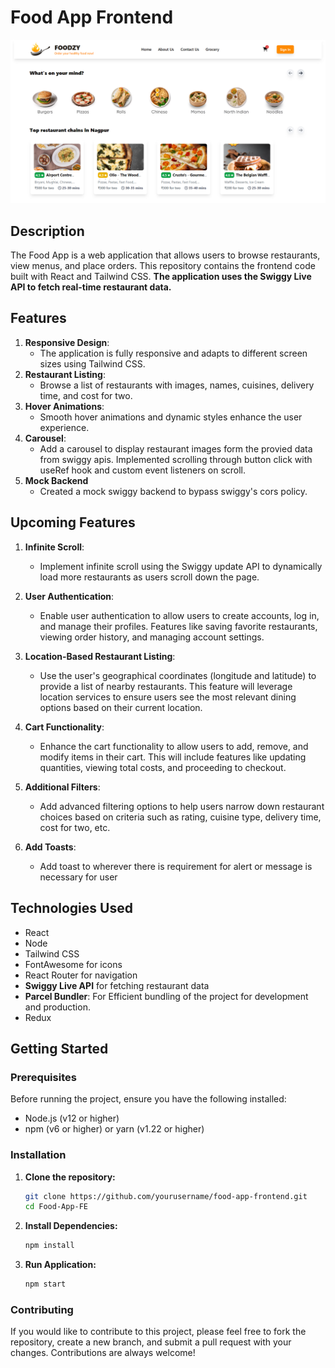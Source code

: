 # Food App Frontend

![Food App](./src/images/ss.png)

## Description

The Food App is a web application that allows users to browse restaurants, view menus, and place orders. This repository contains the frontend code built with React and Tailwind CSS. **The application uses the Swiggy Live API to fetch real-time restaurant data.**

## Features

1. **Responsive Design**: 
    - The application is fully responsive and adapts to different screen sizes using Tailwind CSS.
2. **Restaurant Listing**: 
    - Browse a list of restaurants with images, names, cuisines, delivery time, and cost for two.
3. **Hover Animations**: 
    - Smooth hover animations and dynamic styles enhance the user experience.
4. **Carousel**:
    - Add a carousel to display restaurant images form the provied data from swiggy apis. Implemented scrolling 
      through button click with useRef hook and custom event listeners on scroll. 
5. **Mock Backend**
    - Created a mock swiggy backend to bypass swiggy's cors policy.
 
## Upcoming Features


1. **Infinite Scroll**: 
    - Implement infinite scroll using the Swiggy update API to dynamically load more restaurants as users 
      scroll down the page.

2. **User Authentication**: 
    - Enable user authentication to allow users to create accounts, log in, and manage their profiles. Features 
      like saving favorite restaurants, viewing order history, and managing account settings.

3. **Location-Based Restaurant Listing**: 
    - Use the user's geographical coordinates (longitude and latitude) to provide a list of nearby restaurants. 
      This feature will leverage location services to ensure users see the most relevant dining options based 
      on their current location.

4. **Cart Functionality**: 
    - Enhance the cart functionality to allow users to add, remove, and modify items in their cart. This will 
      include features like updating quantities, viewing total costs, and proceeding to checkout.

5. **Additional Filters**: 
    - Add advanced filtering options to help users narrow down restaurant choices based on criteria such as 
      rating, cuisine type, delivery time, cost for two, etc.

6. **Add Toasts**:
    - Add toast to wherever there is requirement for alert or message is necessary for user

## Technologies Used

- React
- Node
- Tailwind CSS
- FontAwesome for icons
- React Router for navigation
- **Swiggy Live API** for fetching restaurant data
- **Parcel Bundler**: For Efficient bundling of the project for development and production.
- Redux

## Getting Started

### Prerequisites

Before running the project, ensure you have the following installed:

- Node.js (v12 or higher)
- npm (v6 or higher) or yarn (v1.22 or higher)

### Installation

1. **Clone the repository:**
   ```bash
   git clone https://github.com/yourusername/food-app-frontend.git
   cd Food-App-FE
   ```

2. **Install Dependencies:**
    ```bash
    npm install
    ```

3. **Run Application:**
    ```bash
    npm start
    ```

### Contributing

If you would like to contribute to this project, please feel free to fork the repository, create a new branch, and submit a pull request with your changes. Contributions are always welcome!
